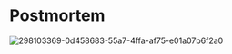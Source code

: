 # Postmortem

![298103369-0d458683-55a7-4ffa-af75-e01a07b6f2a0](https://github.com/Festo1/alx-system_engineering-devops/assets/123329373/bf76ebf7-f48d-4715-9888-74cc495879b9)
